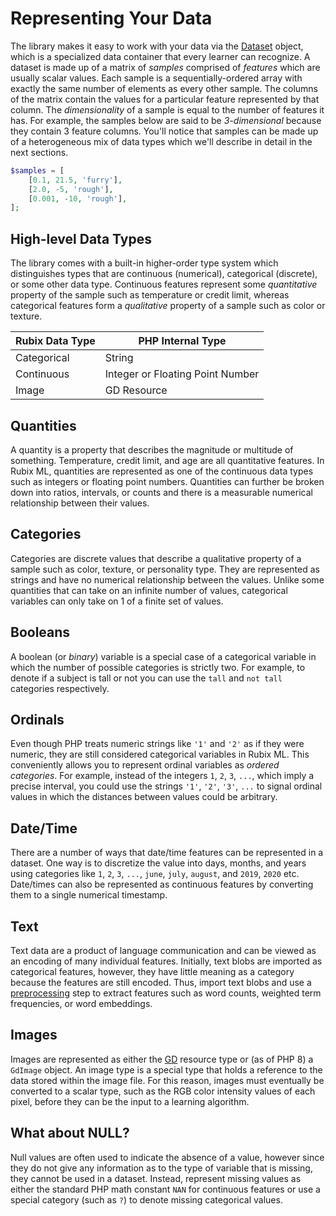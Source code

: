 # Representing Your Data
The library makes it easy to work with your data via the [Dataset](datasets/api.md) object, which is a specialized data container that every learner can recognize. A dataset is made up of a matrix of *samples* comprised of *features* which are usually scalar values. Each sample is a sequentially-ordered array with exactly the same number of elements as every other sample. The columns of the matrix contain the values for a particular feature represented by that column. The *dimensionality* of a sample is equal to the number of features it has. For example, the samples below are said to be *3-dimensional* because they contain 3 feature columns. You'll notice that samples can be made up of a heterogeneous mix of data types which we'll describe in detail in the next sections.

```php
$samples = [
    [0.1, 21.5, 'furry'],
    [2.0, -5, 'rough'],
    [0.001, -10, 'rough'],
];
```

## High-level Data Types
The library comes with a built-in higher-order type system which distinguishes types that are continuous (numerical), categorical (discrete), or some other data type. Continuous features represent some *quantitative* property of the sample such as temperature or credit limit, whereas categorical features form a *qualitative* property of a sample such as color or texture.

| Rubix Data Type | PHP Internal Type |
|---|---|
| Categorical | String |
| Continuous | Integer or Floating Point Number |
| Image | GD Resource |

## Quantities
A quantity is a property that describes the magnitude or multitude of something. Temperature, credit limit, and age are all quantitative features. In Rubix ML, quantities are represented as one of the continuous data types such as integers or floating point numbers. Quantities can further be broken down into ratios, intervals, or counts and there is a measurable numerical relationship between their values.

## Categories
Categories are discrete values that describe a qualitative property of a sample such as color, texture, or personality type. They are represented as strings and have no numerical relationship between the values. Unlike some quantities that can take on an infinite number of values, categorical variables can only take on 1 of a finite set of values.

## Booleans
A boolean (or *binary*) variable is a special case of a categorical variable in which the number of possible categories is strictly two. For example, to denote if a subject is tall or not you can use the `tall` and `not tall` categories respectively.

## Ordinals
Even though PHP treats numeric strings like `'1'` and `'2'` as if they were numeric, they are still considered categorical variables in Rubix ML. This conveniently allows you to represent ordinal variables as *ordered categories*. For example, instead of the integers `1`, `2`, `3`, `...`, which imply a precise interval, you could use the strings `'1'`, `'2'`, `'3'`, `...` to signal ordinal values in which the distances between values could be arbitrary.

## Date/Time
There are a number of ways that date/time features can be represented in a dataset. One way is to discretize the value into days, months, and years using categories like `1`, `2`, `3`, `...`, `june`, `july`, `august`, and `2019`, `2020` etc. Date/times can also be represented as continuous features by converting them to a single numerical timestamp.

## Text
Text data are a product of language communication and can be viewed as an encoding of many individual features. Initially, text blobs are imported as categorical features, however, they have little meaning as a category because the features are still encoded. Thus, import text blobs and use a [preprocessing](preprocessing.md) step to extract features such as word counts, weighted term frequencies, or word embeddings.

## Images
Images are represented as either the [GD](https://www.php.net/manual/en/book.image.php) resource type or (as of PHP 8) a `GdImage` object. An image type is a special type that holds a reference to the data stored within the image file. For this reason, images must eventually be converted to a scalar type, such as the RGB color intensity values of each pixel, before they can be the input to a learning algorithm.

## What about NULL?
Null values are often used to indicate the absence of a value, however since they do not give any information as to the type of variable that is missing, they cannot be used in a dataset. Instead, represent missing values as either the standard PHP math constant `NAN` for continuous features or use a special category (such as `?`) to denote missing categorical values.
